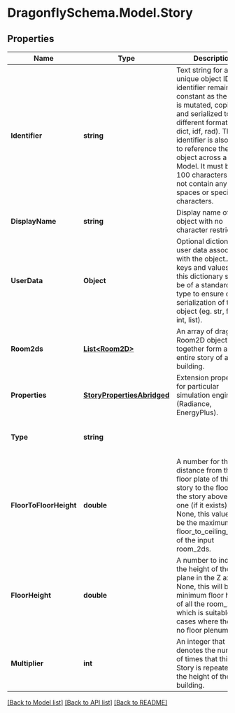 
# DragonflySchema.Model.Story

## Properties

Name | Type | Description | Notes
------------ | ------------- | ------------- | -------------
**Identifier** | **string** | Text string for a unique object ID. This identifier remains constant as the object is mutated, copied, and serialized to different formats (eg. dict, idf, rad). This identifier is also used to reference the object across a Model. It must be &lt; 100 characters and not contain any spaces or special characters. | 
**DisplayName** | **string** | Display name of the object with no character restrictions. | [optional] 
**UserData** | **Object** | Optional dictionary of user data associated with the object.All keys and values of this dictionary should be of a standard data type to ensure correct serialization of the object (eg. str, float, int, list). | [optional] 
**Room2ds** | [**List&lt;Room2D&gt;**](Room2D.md) | An array of dragonfly Room2D objects that together form an entire story of a building. | 
**Properties** | [**StoryPropertiesAbridged**](StoryPropertiesAbridged.md) | Extension properties for particular simulation engines (Radiance, EnergyPlus). | 
**Type** | **string** |  | [optional] [readonly] [default to "Story"]
**FloorToFloorHeight** | **double** | A number for the distance from the floor plate of this story to the floor of the story above this one (if it exists). If None, this value will be the maximum floor_to_ceiling_height of the input room_2ds. | [optional] 
**FloorHeight** | **double** | A number to indicate the height of the floor plane in the Z axis.If None, this will be the minimum floor height of all the room_2ds, which is suitable for cases where there are no floor plenums. | [optional] 
**Multiplier** | **int** | An integer that denotes the number of times that this Story is repeated over the height of the building. | [optional] [default to 1]

[[Back to Model list]](../README.md#documentation-for-models)
[[Back to API list]](../README.md#documentation-for-api-endpoints)
[[Back to README]](../README.md)

